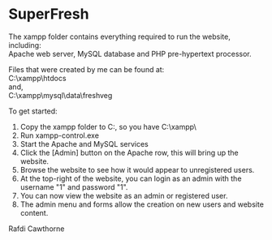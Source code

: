 # SuperFresh

The xampp folder contains everything required to run the website, including:  
Apache web server, MySQL database and PHP pre-hypertext processor.

Files that were created by me can be found at:  
C:\xampp\htdocs\
and,  
C:\xampp\mysql\data\freshveg
  
To get started:
1) Copy the xampp folder to C:\, so you have C:\xampp\
2) Run xampp-control.exe
3) Start the Apache and MySQL services
4) Click the [Admin] button on the Apache row, this will bring up the website.
5) Browse the website to see how it would appear to unregistered users.
6) At the top-right of the website, you can login as an admin with the username "1" and password "1".
7) You can now view the website as an admin or registered user.
8) The admin menu and forms allow the creation on new users and website content.
  
Rafdi Cawthorne
